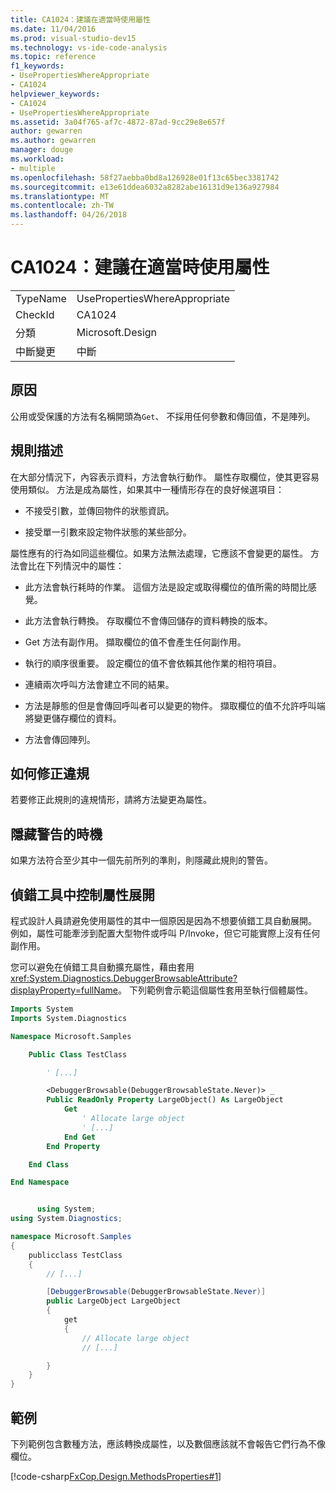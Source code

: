 ```yaml
---
title: CA1024：建議在適當時使用屬性
ms.date: 11/04/2016
ms.prod: visual-studio-dev15
ms.technology: vs-ide-code-analysis
ms.topic: reference
f1_keywords:
- UsePropertiesWhereAppropriate
- CA1024
helpviewer_keywords:
- CA1024
- UsePropertiesWhereAppropriate
ms.assetid: 3a04f765-af7c-4872-87ad-9cc29e8e657f
author: gewarren
ms.author: gewarren
manager: douge
ms.workload:
- multiple
ms.openlocfilehash: 58f27aebba0bd8a126928e01f13c65bec3381742
ms.sourcegitcommit: e13e61ddea6032a8282abe16131d9e136a927984
ms.translationtype: MT
ms.contentlocale: zh-TW
ms.lasthandoff: 04/26/2018
---
```

# <a name="ca1024-use-properties-where-appropriate"></a>CA1024：建議在適當時使用屬性
|||
|-|-|
|TypeName|UsePropertiesWhereAppropriate|
|CheckId|CA1024|
|分類|Microsoft.Design|
|中斷變更|中斷|

## <a name="cause"></a>原因
 公用或受保護的方法有名稱開頭為`Get`、 不採用任何參數和傳回值，不是陣列。

## <a name="rule-description"></a>規則描述
 在大部分情況下，內容表示資料，方法會執行動作。 屬性存取欄位，使其更容易使用類似。 方法是成為屬性，如果其中一種情形存在的良好候選項目：

-   不接受引數，並傳回物件的狀態資訊。

-   接受單一引數來設定物件狀態的某些部分。

 屬性應有的行為如同這些欄位。如果方法無法處理，它應該不會變更的屬性。 方法會比在下列情況中的屬性：

-   此方法會執行耗時的作業。 這個方法是設定或取得欄位的值所需的時間比感覺。

-   此方法會執行轉換。 存取欄位不會傳回儲存的資料轉換的版本。

-   Get 方法有副作用。 擷取欄位的值不會產生任何副作用。

-   執行的順序很重要。 設定欄位的值不會依賴其他作業的相符項目。

-   連續兩次呼叫方法會建立不同的結果。

-   方法是靜態的但是會傳回呼叫者可以變更的物件。 擷取欄位的值不允許呼叫端將變更儲存欄位的資料。

-   方法會傳回陣列。

## <a name="how-to-fix-violations"></a>如何修正違規
 若要修正此規則的違規情形，請將方法變更為屬性。

## <a name="when-to-suppress-warnings"></a>隱藏警告的時機
 如果方法符合至少其中一個先前所列的準則，則隱藏此規則的警告。

## <a name="controlling-property-expansion-in-the-debugger"></a>偵錯工具中控制屬性展開
 程式設計人員請避免使用屬性的其中一個原因是因為不想要偵錯工具自動展開。 例如，屬性可能牽涉到配置大型物件或呼叫 P/Invoke，但它可能實際上沒有任何副作用。

 您可以避免在偵錯工具自動擴充屬性，藉由套用<xref:System.Diagnostics.DebuggerBrowsableAttribute?displayProperty=fullName>。 下列範例會示範這個屬性套用至執行個體屬性。

```vb
Imports System
Imports System.Diagnostics

Namespace Microsoft.Samples

    Public Class TestClass

        ' [...]

        <DebuggerBrowsable(DebuggerBrowsableState.Never)> _
        Public ReadOnly Property LargeObject() As LargeObject
            Get
                ' Allocate large object
                ' [...]
            End Get
        End Property

    End Class

End Namespace
```

```csharp

      using System;
using System.Diagnostics;

namespace Microsoft.Samples
{
    publicclass TestClass
    {
        // [...]

        [DebuggerBrowsable(DebuggerBrowsableState.Never)]
        public LargeObject LargeObject
        {
            get
            {
                // Allocate large object
                // [...]

        }
    }
}
```

## <a name="example"></a>範例
 下列範例包含數種方法，應該轉換成屬性，以及數個應該就不會報告它們行為不像欄位。

 [!code-csharp[FxCop.Design.MethodsProperties#1](../code-quality/codesnippet/CSharp/ca1024-use-properties-where-appropriate_1.cs)]